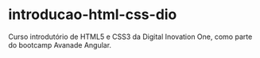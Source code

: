 # introducao-html-css-dio
 Curso introdutório de HTML5 e CSS3 da Digital Inovation One, como parte do bootcamp Avanade Angular.
